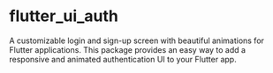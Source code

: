 # flutter_ui_auth
A customizable login and sign-up screen with beautiful animations for Flutter applications. This package provides an easy way to add a responsive and animated authentication UI to your Flutter app.
